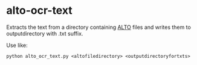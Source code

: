 # alto-ocr-text
Extracts the text from a directory containing [ALTO](http://www.loc.gov/standards/alto/) files and writes them to outputdirectory with .txt suffix.

Use like:

    python alto_ocr_text.py <altofiledirectory> <outputdirectoryfortxts>
